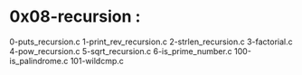 # 0x08-recursion :

0-puts_recursion.c
1-print_rev_recursion.c
2-strlen_recursion.c
3-factorial.c
4-pow_recursion.c
5-sqrt_recursion.c
6-is_prime_number.c
100-is_palindrome.c
101-wildcmp.c
